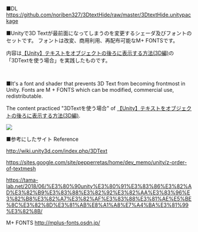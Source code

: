 ■DL https://github.com/noriben327/3DtextHide/raw/master/3DtextHide.unitypackage

■Unityで3D Textが最前面になってしまうのを変更するシェーダ及びフォントのセットです。
フォントは改変、商用利用、再配布可能なM+ FONTSです。

内容は<a href ="https://tama-lab.net/2018/06/%E3%80%90unity%E3%80%91%E3%83%86%E3%82%AD%E3%82%B9%E3%83%88%E3%82%92%E3%82%AA%E3%83%96%E3%82%B8%E3%82%A7%E3%82%AF%E3%83%88%E3%81%AE%E5%BE%8C%E3%82%8D%E3%81%AB%E8%A1%A8%E7%A4%BA%E3%81%99%E3%82%8B/">【Unity】テキストをオブジェクトの後ろに表示する方法(3D編)</a>の「3DTextを使う場合」を実践したものです。

<br>

■It's a font and shader that prevents 3D Text from becoming frontmost in Unity. Fonts are M + FONTS which can be modified, commercial use, redistributable.

The content practiced "3DTextを使う場合" of <a href ="https://tama-lab.net/2018/06/%E3%80%90unity%E3%80%91%E3%83%86%E3%82%AD%E3%82%B9%E3%83%88%E3%82%92%E3%82%AA%E3%83%96%E3%82%B8%E3%82%A7%E3%82%AF%E3%83%88%E3%81%AE%E5%BE%8C%E3%82%8D%E3%81%AB%E8%A1%A8%E7%A4%BA%E3%81%99%E3%82%8B/">【Unity】テキストをオブジェクトの後ろに表示する方法(3D編)</a>.

<img src="https://raw.githubusercontent.com/noriben327/3DtextHide/master/3DtextHide_sampleIMG.jpg">

■参考にしたサイト Reference

http://wiki.unity3d.com/index.php/3DText

https://sites.google.com/site/pepperretas/home/dev_memo/unity/z-order-of-textmesh

https://tama-lab.net/2018/06/%E3%80%90unity%E3%80%91%E3%83%86%E3%82%AD%E3%82%B9%E3%83%88%E3%82%92%E3%82%AA%E3%83%96%E3%82%B8%E3%82%A7%E3%82%AF%E3%83%88%E3%81%AE%E5%BE%8C%E3%82%8D%E3%81%AB%E8%A1%A8%E7%A4%BA%E3%81%99%E3%82%8B/

M+ FONTS
http://mplus-fonts.osdn.jp/
